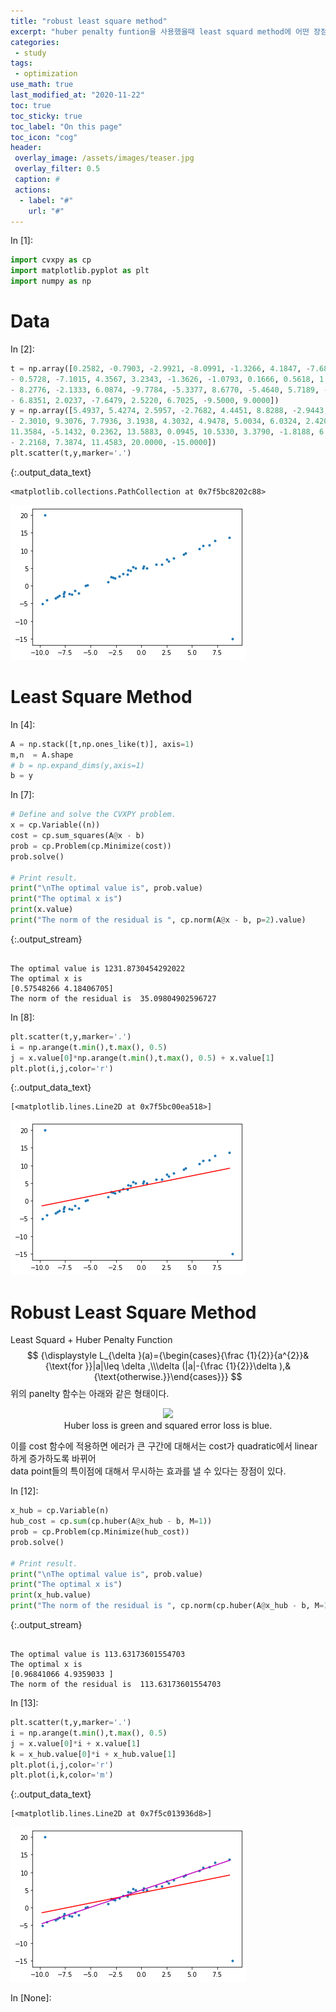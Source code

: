 ```yaml
---
title: "robust least square method"
excerpt: "huber penalty funtion을 사용했을때 least squard method에 어떤 장점이 있는지 알아보자"
categories:
 - study
tags:
 - optimization
use_math: true
last_modified_at: "2020-11-22"
toc: true
toc_sticky: true
toc_label: "On this page"
toc_icon: "cog"
header:
 overlay_image: /assets/images/teaser.jpg
 overlay_filter: 0.5
 caption: #
 actions:
  - label: "#"
    url: "#"
---
```


<div class="prompt input_prompt">
In&nbsp;[1]:
</div>

<div class="input_area" markdown="1">

```python
import cvxpy as cp
import matplotlib.pyplot as plt
import numpy as np
```

</div>

# Data

<div class="prompt input_prompt">
In&nbsp;[2]:
</div>

<div class="input_area" markdown="1">

```python
t = np.array([0.2582, -0.7903, -2.9921, -8.0991, -1.3266, 4.1847, -7.6806, -8.4383, -2.6149, -9.3274, -6.1570,
- 0.5728, -7.1015, 4.3567, 3.2343, -1.3626, -1.0793, 0.1666, 0.5618, 1.4576, -2.7836, -3.2705, -6.5347,
- 8.2776, -2.1333, 6.0874, -9.7784, -5.3377, 8.6770, -5.4640, 5.7189, -1.7854, -7.6121, 2.6874, 7.2478,
- 6.8351, 2.0237, -7.6479, 2.5220, 6.7025, -9.5000, 9.0000])
y = np.array([5.4937, 5.4274, 2.5957, -2.7682, 4.4451, 8.8288, -2.9443, -3.5593, 2.2285, -3.9802, -2.1188, 4.9546,
- 2.3010, 9.3076, 7.7936, 3.1938, 4.3032, 4.9478, 5.0034, 6.0324, 2.4207, 1.0606, -1.4556, -3.0970, 2.6304,
11.3584, -5.1432, 0.2362, 13.5883, 0.0945, 10.5330, 3.3790, -1.8188, 6.9619, 12.7618, -2.4380, 6.0830,
- 2.2168, 7.3874, 11.4583, 20.0000, -15.0000])
plt.scatter(t,y,marker='.')
```

</div>




{:.output_data_text}

```
<matplotlib.collections.PathCollection at 0x7f5bc8202c88>
```




![png](/assets/images/least_square_files/least_square_2_1.png)


# Least Square Method

<div class="prompt input_prompt">
In&nbsp;[4]:
</div>

<div class="input_area" markdown="1">

```python
A = np.stack([t,np.ones_like(t)], axis=1)
m,n  = A.shape
# b = np.expand_dims(y,axis=1)
b = y
```

</div>

<div class="prompt input_prompt">
In&nbsp;[7]:
</div>

<div class="input_area" markdown="1">

```python
# Define and solve the CVXPY problem.
x = cp.Variable((n))
cost = cp.sum_squares(A@x - b)
prob = cp.Problem(cp.Minimize(cost))
prob.solve()

# Print result.
print("\nThe optimal value is", prob.value)
print("The optimal x is")
print(x.value)
print("The norm of the residual is ", cp.norm(A@x - b, p=2).value)
```

</div>

{:.output_stream}

```

The optimal value is 1231.8730454292022
The optimal x is
[0.57548266 4.18406705]
The norm of the residual is  35.09804902596727

```

<div class="prompt input_prompt">
In&nbsp;[8]:
</div>

<div class="input_area" markdown="1">

```python
plt.scatter(t,y,marker='.')
i = np.arange(t.min(),t.max(), 0.5)
j = x.value[0]*np.arange(t.min(),t.max(), 0.5) + x.value[1]
plt.plot(i,j,color='r')
```

</div>




{:.output_data_text}

```
[<matplotlib.lines.Line2D at 0x7f5bc00ea518>]
```




![png](assets/images/least_square_files/least_square_6_1.png)


# Robust Least Square Method
Least Squard  + Huber Penalty Function
$$
{\displaystyle L_{\delta }(a)={\begin{cases}{\frac {1}{2}}{a^{2}}&{\text{for }}|a|\leq \delta ,\\\delta (|a|-{\frac {1}{2}}\delta ),&{\text{otherwise.}}\end{cases}}}
$$
위의 panelty 함수는 아래와 같은 형태이다.

<figure>
  <center>
  <img src="https://upload.wikimedia.org/wikipedia/commons/thumb/c/cc/Huber_loss.svg/450px-Huber_loss.svg.png" width="400">
  <figcaption>Huber loss is green and squared error loss is blue.</figcaption>
  </center>
</figure>


이를 cost 함수에 적용하면 에러가 큰 구간에 대해서는 cost가 quadratic에서 linear하게 증가하도록 바뀌어  
data point들의 특이점에 대해서 무시하는 효과를 낼 수 있다는 장점이 있다.

<div class="prompt input_prompt">
In&nbsp;[12]:
</div>

<div class="input_area" markdown="1">

```python
x_hub = cp.Variable(n)
hub_cost = cp.sum(cp.huber(A@x_hub - b, M=1))
prob = cp.Problem(cp.Minimize(hub_cost))
prob.solve()

# Print result.
print("\nThe optimal value is", prob.value)
print("The optimal x is")
print(x_hub.value)
print("The norm of the residual is ", cp.norm(cp.huber(A@x_hub - b, M=1), p=1).value)
```

</div>

{:.output_stream}

```

The optimal value is 113.63173601554703
The optimal x is
[0.96841066 4.9359033 ]
The norm of the residual is  113.63173601554703

```

<div class="prompt input_prompt">
In&nbsp;[13]:
</div>

<div class="input_area" markdown="1">

```python
plt.scatter(t,y,marker='.')
i = np.arange(t.min(),t.max(), 0.5)
j = x.value[0]*i + x.value[1]
k = x_hub.value[0]*i + x_hub.value[1]
plt.plot(i,j,color='r')
plt.plot(i,k,color='m')
```

</div>




{:.output_data_text}

```
[<matplotlib.lines.Line2D at 0x7f5c013936d8>]
```




![png](/assets/images/least_square_files/least_square_9_1.png)


<div class="prompt input_prompt">
In&nbsp;[None]:
</div>

<div class="input_area" markdown="1">

```python

```

</div>
